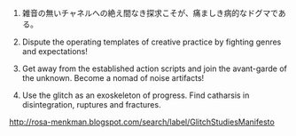 1. 雑音の無いチャネルへの絶え間なき探求こそが、痛ましき病的なドグマである。

2. Dispute the operating templates of creative practice by fighting genres and expectations!

3. Get away from the established action scripts and join the avant-garde of the unknown. Become a nomad of noise artifacts!

4. Use the glitch as an exoskeleton of progress. Find catharsis in disintegration, ruptures and fractures.


<http://rosa-menkman.blogspot.com/search/label/GlitchStudiesManifesto>

